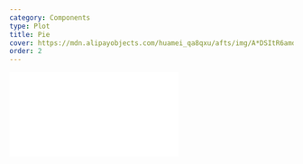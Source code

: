 ```yaml
---
category: Components
type: Plot
title: Pie
cover: https://mdn.alipayobjects.com/huamei_qa8qxu/afts/img/A*DSItR6amdjMAAAAAAAAAAAAADmJ7AQ/original
order: 2
---
```



<embed src="@/docs/options/plots/special/pie.zh.md"></embed>
